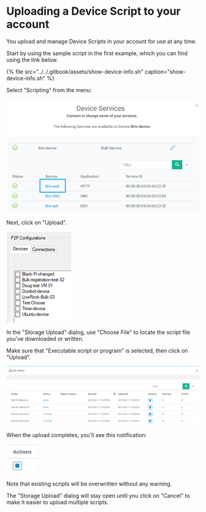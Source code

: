 # Uploading a Device Script to your account

You upload and manage Device Scripts in your account for use at any time.

Start by using the sample script in the first example, which you can find using the link below.

{% file src="../../.gitbook/assets/show-device-info.sh" caption="show-device-info.sh" %}

Select "Scripting" from the menu:

![](../../.gitbook/assets/image%20%28152%29.png)

Next, click on "Upload".

![](../../.gitbook/assets/image%20%2882%29.png)

In the "Storage Upload" dialog, use "Choose File" to locate the script file you've downloaded or written.

Make sure that "Executable script or program" is selected, then click on "Upload".

![](../../.gitbook/assets/image%20%28122%29.png)

When the upload completes, you'll see this notification:

![](../../.gitbook/assets/image%20%2819%29.png)

Note that existing scripts will be overwritten without any warning.

The "Storage Upload" dialog will stay open until you click on "Cancel" to make it easier to upload multiple scripts.

